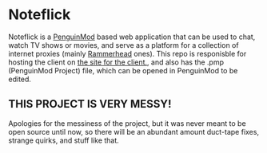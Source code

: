 # Noteflick
Noteflick is a [PenguinMod](https://studio.penguinmod.com/editor.html) based web application that can be used to chat, watch TV shows or movies, and serve as a platform for a collection of internet proxies (mainly [Rammerhead](https://browser.rammerhead.org/) ones).
This repo is responisble for hosting the client on [the site for the client.](https://client.noteflick.xyz.), and also has the .pmp (PenguinMod Project) file, which can be opened in PenguinMod to be edited. 

## THIS PROJECT IS VERY MESSY! 
Apologies for the messiness of the project, but it was never meant to be open source until now, so there will be an abundant amount duct-tape fixes, strange quirks, and stuff like that.
